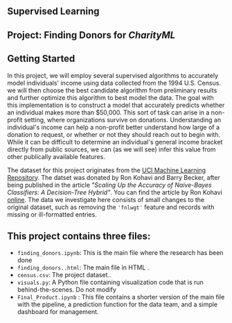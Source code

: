 ## Supervised Learning
## Project: Finding Donors for *CharityML*

## Getting Started

In this project, we will employ several supervised algorithms to accurately model individuals' income using data collected from the 1994 U.S. Census. we will then choose the best candidate algorithm from preliminary results and further optimize this algorithm to best model the data. The goal with this implementation is to construct a model that accurately predicts whether an individual makes more than $50,000. This sort of task can arise in a non-profit setting, where organizations survive on donations.  Understanding an individual's income can help a non-profit better understand how large of a donation to request, or whether or not they should reach out to begin with.  While it can be difficult to determine an individual's general income bracket directly from public sources, we can (as we will see) infer this value from other publically available features. 

The dataset for this project originates from the [UCI Machine Learning Repository](https://archive.ics.uci.edu/ml/datasets/Census+Income). The datset was donated by Ron Kohavi and Barry Becker, after being published in the article _"Scaling Up the Accuracy of Naive-Bayes Classifiers: A Decision-Tree Hybrid"_. You can find the article by Ron Kohavi [online](https://www.aaai.org/Papers/KDD/1996/KDD96-033.pdf). The data we investigate here consists of small changes to the original dataset, such as removing the `'fnlwgt'` feature and records with missing or ill-formatted entries.



## This project contains three files:

- `finding_donors.ipynb`: This is the main file where the research has been done 
- `finding_donors..html`: The main file in HTML .
- `census.csv`: The project dataset..
- `visuals.py`: A Python file containing visualization code that is run behind-the-scenes. Do not modify
- `Final_Product.ipynb` : This file contains a shorter version of the main file with the pipeline, a prediction function for the data team, and a simple dashboard for management.
